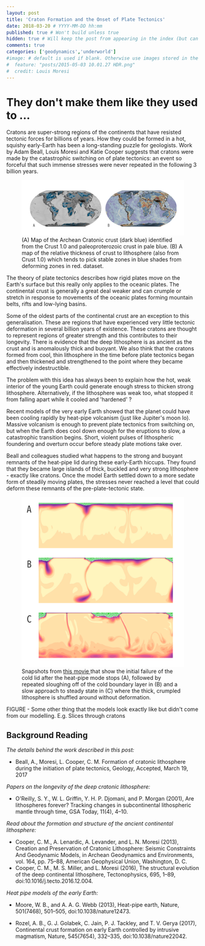 ```yaml
---
layout: post
title: 'Craton Formation and the Onset of Plate Tectonics'
date: 2018-03-20 # YYYY-MM-DD hh:mm
published: true # Won't build unless true
hidden: true # Will keep the post from appearing in the index (but can be previewed if the link is known)
comments: true
categories: ['geodynamics','underworld']
#image: # default is used if blank. Otherwise use images stored in the _images/posts folder
#  feature: "posts/2015-05-03 10.01.27 HDR.png"
#  credit: Louis Moresi
---
```


# They don't make them like they used to ...

Cratons are super-strong regions of the continents that have resisted tectonic
forces for billions of years. How they could be formed in a hot, squishy
early-Earth has been a long-standing puzzle for geologists. Work by Adam Beall,
Louis Moresi and Katie Cooper suggests that cratons were made by the catastrophic switching on of plate tectonics: an event so forceful that such immense stresses were never repeated in the following 3 billion years.

<figure >
	<a href="/images/posts/CratonStability/CratonsLithosphere.png"><img src="/images/posts/CratonStability/CratonsLithosphere.png"></a>
	<figcaption>
    (A) Map of the Archean Cratonic crust (dark blue) identified from the Crust 1.0 and paleoproterozoic crust in pale blue. (B) A map of the relative thickness of crust to lithosphere (also from Crust 1.0) which tends to pick stable zones
    in blue shades from deforming zones in red.
    dataset.
    </figcaption>
</figure>



The theory of plate tectonics describes how rigid plates move on the Earth's
surface but this really only applies to the oceanic plates. The continental
crust is generally a great deal weaker and can crumple or stretch in
response to movements of the oceanic plates forming mountain belts, rifts and
low-lying basins.

Some of the oldest parts of the continental crust are an exception to this
generalisation. These are regions that have experienced very little tectonic
deformation in several billion years of existence. These cratons are thought to
represent regions of greater strength and this contributes to their longevity.
There is evidence that the deep lithosphere is as ancient as the crust and is
anomalously thick and buoyant. We also think that the cratons formed from cool,
thin lithosphere in the time before plate tectonics began and then thickened
and strengthened to the point where they became effectively indestructible.

The problem with this idea has always been to explain how the hot, weak
interior of the young Earth could generate enough stress to thicken strong
lithosphere. Alternatively, if the lithosphere was weak too, what stopped it
from falling apart while it cooled and 'hardened' ?

Recent models of the very early Earth showed that the planet could have been
cooling rapidly by heat-pipe volcanism (just like Jupiter's moon Io). Massive
volcanism is enough to prevent plate tectonics from switching on, but when the Earth does cool down enough for the eruptions to slow, a catastrophic transition
begins. Short, violent pulses of lithospheric foundering and overturn occur before
steady plate motions take over.   

Beall and colleagues studied what happens to the strong and buoyant remnants of the heat-pipe lid during these early-Earth hiccups. They found that they became large islands of thick, buckled and very strong lithosphere - exactly like cratons.
Once the model Earth settled down to a more sedate form of steadily moving
plates, the stresses never reached a level that could deform these remnants of
the pre-plate-tectonic state.

<figure >
	<a href="/images/posts/CratonStability/CratonFormationMovie.mov"><img src="/images/posts/CratonStability/CratonFormationMovieFrames.png"></a>
	<figcaption>
      Snapshots from <a href="/images/posts/CratonStability/CratonFormationMovie.mov">
      this movie </a> that show the initial failure of the cold lid after the
      heat-pipe mode stops (A), followed by repeated sloughing off of the cold boundary layer in (B) and a slow approach to steady state in (C) where the
      thick, crumpled lithosphere is shuffled around without deformation.
  </figcaption>
</figure>


FIGURE - Some other thing that the models look exactly like but didn't come from our modelling. E.g. Slices through cratons


## Background Reading

*The details behind the work described in this post:*

  - Beall, A., Moresi, L. Cooper, C. M. Formation of cratonic lithosphere during the initiation of plate tectonics, Geology, Accepted, March 19, 2017

*Papers on the longevity of the deep cratonic lithosphere:*

  - O'Reilly, S. Y., W. L. Griffin, Y. H. P. Djomani, and P. Morgan (2001), Are lithospheres forever? Tracking changes in subcontinental lithospheric mantle through time, GSA Today, 11(4), 4–10.

*Read about the formation and structure of the ancient continental lithosphere:*
   - Cooper, C. M., A. Lenardic, A. Levander, and L. N. Moresi (2013), Creation and Preservation of Cratonic Lithosphere: Seismic Constraints And Geodynamic Models, in Archean Geodynamics and Environments, vol. 164, pp. 75–88, American Geophysical Union, Washington, D. C.
   -  Cooper, C. M., M. S. Miller, and L. Moresi (2016), The structural evolution of the deep continental lithosphere, Tectonophysics, 695, 1–89, doi:10.1016/j.tecto.2016.12.004.

*Heat pipe models of the early Earth:*

   - Moore, W. B., and A. A. G. Webb (2013), Heat-pipe earth, Nature, 501(7468), 501–505, doi:10.1038/nature12473.

   - Rozel, A. B., G. J. Golabek, C. Jain, P. J. Tackley, and T. V. Gerya (2017), Continental crust formation on early Earth controlled by intrusive magmatism, Nature, 545(7654), 332–335, doi:10.1038/nature22042.
